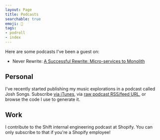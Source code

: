 ```yaml
---
layout: Page
title: Podcasts
searchable: true
emoji: 🎤
tags:
- podroll
- index
---
```


Here are some podcasts I've been a guest on:
- Never Rewrite: [A Successful Rewrite: Micro-services to Monolith](https://www.joshbeckman.org/blog/a-successful-rewrite-microservices-to-monolith)

## Personal
I've recently started publishing my music explorations in a podcast called Josh Songs. Subscribe [via iTunes](https://podcasts.apple.com/us/podcast/josh-songs/id1689956820), via [raw podcast RSS/feed URL](https://songs.joshbeckman.org/podcast/index.rss), or browse the code I use to generate it. 

## Work
I contribute to the Shift internal engineering podcast at Shopify. You can only subscribe to that if you're a Shopify employee!
